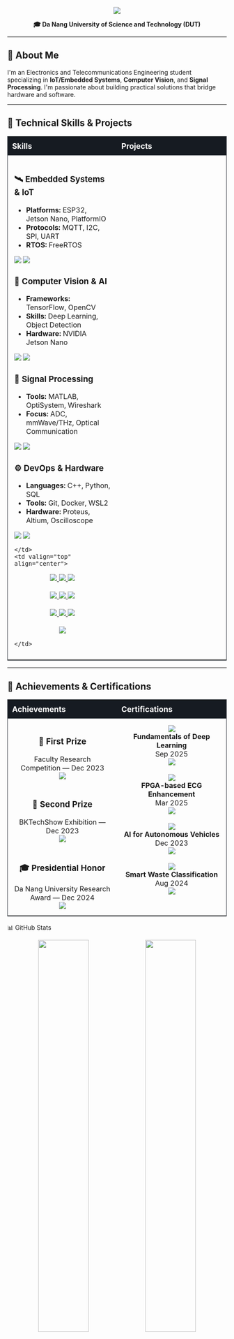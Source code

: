 <p align="center">
  <img src="https://readme-typing-svg.herokuapp.com/?font=Righteous&size=35&center=true&vCenter=true&width=600&height=70&duration=4000&lines=Hi+There!+👋;I'm+Ba+Thanh;Electronics+Engineering" />
</p>
<p align="center">
  <b>🎓 Da Nang University of Science and Technology (DUT)</b>
</p>

---

## 🎯 About Me

I'm an Electronics and Telecommunications Engineering student specializing in **IoT/Embedded Systems**, **Computer Vision**, and **Signal Processing**. I'm passionate about building practical solutions that bridge hardware and software.

---

<style>
  table.skills-projects td, table.achievements td {
    width: 50%;
    vertical-align: top;
    padding: 15px;
  }
  table.skills-projects, table.achievements {
    width: 100%;
    border-collapse: collapse;
    border: 1px solid #30363d;
  }
  table.skills-projects tr, table.achievements tr {
    border-top: 1px solid #30363d;
  }
  table.skills-projects th, table.achievements th {
    background-color: #161b22;
    color: #fff;
    padding: 10px;
    text-align: left;
    font-size: 1.1em;
  }
</style>
<h2>💼 Technical Skills & Projects</h2>

<table class="skills-projects">
  <tr>
    <th>Skills</th>
    <th>Projects</th>
  </tr>
  <tr>
    <td valign="top">
      
### 🛰️ Embedded Systems & IoT
- **Platforms:** ESP32, Jetson Nano, PlatformIO  
- **Protocols:** MQTT, I2C, SPI, UART  
- **RTOS:** FreeRTOS  

<img src="https://img.shields.io/badge/ESP32-E7352C?style=flat-square&logo=espressif&logoColor=white"/>
<img src="https://img.shields.io/badge/PlatformIO-FF6600?style=flat-square&logo=platformio&logoColor=white"/>

### 🧠 Computer Vision & AI
- **Frameworks:** TensorFlow, OpenCV  
- **Skills:** Deep Learning, Object Detection  
- **Hardware:** NVIDIA Jetson Nano  

<img src="https://img.shields.io/badge/TensorFlow-FF6F00?style=flat-square&logo=tensorflow&logoColor=white"/>
<img src="https://img.shields.io/badge/OpenCV-5C3EE8?style=flat-square&logo=opencv&logoColor=white"/>

### 📡 Signal Processing
- **Tools:** MATLAB, OptiSystem, Wireshark  
- **Focus:** ADC, mmWave/THz, Optical Communication  

<img src="https://img.shields.io/badge/MATLAB-FF8C00?style=flat-square&logo=mathworks&logoColor=white"/>
<img src="https://img.shields.io/badge/OptiSystem-005BAC?style=flat-square"/>

### ⚙️ DevOps & Hardware
- **Languages:** C++, Python, SQL  
- **Tools:** Git, Docker, WSL2  
- **Hardware:** Proteus, Altium, Oscilloscope  

<img src="https://img.shields.io/badge/Docker-2496ED?style=flat-square&logo=docker&logoColor=white"/>
<img src="https://img.shields.io/badge/Git-F05032?style=flat-square&logo=git&logoColor=white"/>

    </td>
    <td valign="top" align="center">

<p align="center">
  <a href="https://github.com/bathanh0309/FreeAqua-RTOS">
    <img src="https://img.shields.io/badge/FreeAqua--RTOS-00C7B7?style=for-the-badge&logo=hackaday&logoColor=white"/>
  </a>
  <a href="https://github.com/bathanh0309/PBL3_Smart_Parking">
    <img src="https://img.shields.io/badge/Smart_Parking-4285F4?style=for-the-badge&logo=googlemaps&logoColor=white"/>
  </a>
  <a href="https://github.com/bathanh0309/IoT-HomeHub">
    <img src="https://img.shields.io/badge/HomeHub-FF6F00?style=for-the-badge&logo=homeassistant&logoColor=white"/>
  </a><br><br>

  <a href="https://github.com/bathanh0309/DeepLearning">
    <img src="https://img.shields.io/badge/DeepLearning-FF6F00?style=for-the-badge&logo=tensorflow&logoColor=white"/>
  </a>
  <a href="https://github.com/bathanh0309/MachineLearning">
    <img src="https://img.shields.io/badge/MachineLearning-0078D7?style=for-the-badge&logo=scikit-learn&logoColor=white"/>
  </a>
  <a href="https://github.com/bathanh0309/RRTNavNano">
    <img src="https://img.shields.io/badge/RRTNavNano-76B900?style=for-the-badge&logo=nvidia&logoColor=white"/>
  </a><br><br>

  <a href="https://github.com/bathanh0309/SimuADC">
    <img src="https://img.shields.io/badge/SimuADC-FF8C00?style=for-the-badge&logo=mathworks&logoColor=white"/>
  </a>
  <a href="https://github.com/bathanh0309/mmWave-THz">
    <img src="https://img.shields.io/badge/mmWave--THz-6A1B9A?style=for-the-badge&logo=signal&logoColor=white"/>
  </a>
  <a href="https://github.com/bathanh0309/Optisystem">
    <img src="https://img.shields.io/badge/Optisystem-005BAC?style=for-the-badge&logo=photon&logoColor=white"/>
  </a><br><br>

  <a href="https://github.com/bathanh0309/Amplifier-OTL">
    <img src="https://img.shields.io/badge/Amplifier--OTL-1E5083?style=for-the-badge&logo=circuitverse&logoColor=white"/>
  </a>
</p>

    </td>
  </tr>
</table>

---

<!-- ====================== ACHIEVEMENTS & CERTIFICATIONS ====================== -->
<h2>🏅 Achievements & Certifications</h2>

<table class="achievements">
  <tr>
    <th>Achievements</th>
    <th>Certifications</th>
  </tr>
  <tr>
    <td align="center" valign="top">
      <h3>🥇 First Prize</h3>
      Faculty Research Competition — Dec 2023<br/>
      <a href="https://drive.google.com/file/d/1iI_mmLu6SrupykpjnciBaJUs4rW604Rp/view">
        <img src="https://img.shields.io/badge/Certificate-FFD700?style=for-the-badge&logo=googledrive&logoColor=white"/>
      </a><br><br>
      <h3>🥈 Second Prize</h3>
      BKTechShow Exhibition — Dec 2023<br/>
      <a href="https://drive.google.com/file/d/1Nn8-F5u36uuBbKG1-ddfdwV_-vlJIkSc/view">
        <img src="https://img.shields.io/badge/Certificate-C0C0C0?style=for-the-badge&logo=googledrive&logoColor=white"/>
      </a><br><br>
      <h3>🎓 Presidential Honor</h3>
      Da Nang University Research Award — Dec 2024<br/>
      <a href="https://drive.google.com/file/d/1tr2x93TwjTtUAfHl8ggOcIgXE5LCZisv/view">
        <img src="https://img.shields.io/badge/Certificate-4285F4?style=for-the-badge&logo=googledrive&logoColor=white"/>
      </a>
    </td>
    <td align="center" valign="top">
      <img src="https://img.shields.io/badge/NVIDIA-76B900?style=for-the-badge&logo=nvidia&logoColor=white"/><br/>
      <b>Fundamentals of Deep Learning</b><br/>Sep 2025<br/>
      <a href="https://drive.google.com/file/d/1IS7MKVRLEAUrxG3UAmzJelLf3vWU4Bb1/view">
        <img src="https://img.shields.io/badge/View-76B900?style=for-the-badge&logo=googledrive&logoColor=white"/>
      </a><br><br>
      <img src="https://img.shields.io/badge/DSAC-FF6B6B?style=for-the-badge&logo=circuit&logoColor=white"/><br/>
      <b>FPGA-based ECG Enhancement</b><br/>Mar 2025<br/>
      <a href="https://drive.google.com/file/d/1GZvRcehhXUOCUiw5jLp3gS9lZ-kPk8T2/view">
        <img src="https://img.shields.io/badge/View-FF6B6B?style=for-the-badge&logo=googledrive&logoColor=white"/>
      </a><br><br>
      <img src="https://img.shields.io/badge/Research-0A84FF?style=for-the-badge&logo=academia&logoColor=white"/><br/>
      <b>AI for Autonomous Vehicles</b><br/>Dec 2023<br/>
      <a href="https://drive.google.com/file/d/1NluBnhDf06USY6wm1r2R16zXldbwUppn/view">
        <img src="https://img.shields.io/badge/View-0A84FF?style=for-the-badge&logo=googledrive&logoColor=white"/>
      </a><br><br>
      <img src="https://img.shields.io/badge/Startup-4CAF50?style=for-the-badge&logo=rocket&logoColor=white"/><br/>
      <b>Smart Waste Classification</b><br/>Aug 2024<br/>
      <a href="https://drive.google.com/file/d/16xMIXrvLCCrfZcEmQYMUcUV3Awe2gYDk/view">
        <img src="https://img.shields.io/badge/View-4CAF50?style=for-the-badge&logo=googledrive&logoColor=white"/>
      </a>
    </td>
  </tr>
</table>



📊 GitHub Stats
<p align="center">
  <img width="48%" src="https://github-readme-stats.vercel.app/api?username=bathanh0309&show_icons=true&theme=tokyonight&hide_border=true" />
  <img width="48%" src="https://github-readme-streak-stats.herokuapp.com/?user=bathanh0309&theme=tokyonight&hide_border=true" />
</p>



## 📫 Let's Connect

<p align="center">
  Feel free to explore my repositories and reach out if you'd like to collaborate on embedded systems, IoT, or computer vision projects!
</p>

<p align="center">
  <img src="https://komarev.com/ghpvc/?username=bathanh0309&color=blueviolet&style=flat-square&label=Profile+Views" />
</p>

---

<p align="center">
  <b>Keywords:</b> <code>Embedded Systems</code> <code>IoT</code> <code>ESP32</code> <code>FreeRTOS</code> <code>MQTT</code> <code>Computer Vision</code> <code>TensorFlow</code> <code>Deep Learning</code> <code>Jetson Nano</code> <code>Signal Processing</code>
</p>

